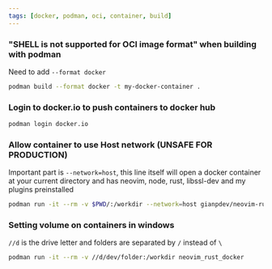 ```yaml
---
tags: [docker, podman, oci, container, build]
---
```

### "SHELL is not supported for OCI image format" when building with podman
Need to add `--format docker`
```bash
podman build --format docker -t my-docker-container .
```

### Login to docker.io to push containers to docker hub
```bash
podman login docker.io
```

### Allow container to use Host network (UNSAFE FOR PRODUCTION)
Important part is `--network=host`, this line itself will open a docker container at your current directory and has neovim, node, rust, libssl-dev and my plugins preinstalled
```bash
podman run -it --rm -v $PWD/:/workdir --network=host gianpdev/neovim-rust-docker
```

### Setting volume on containers in windows
`//d` is the drive letter and folders are separated by `/` instead of `\`
```bash
podman run -it --rm -v //d/dev/folder:/workdir neovim_rust_docker
```

